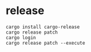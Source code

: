 # release
```
cargo install cargo-release
cargo release patch
cargo login
cargo release patch --execute
```
